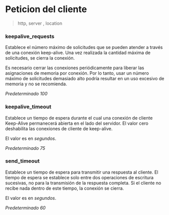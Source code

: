 # Peticion del cliente

> http, server , location



### keepalive_requests

Establece el número máximo de solicitudes que se pueden atender a través de una conexión keep-alive. Una vez realizada la cantidad máxima de solicitudes, se cierra la conexión.

Es necesario cerrar las conexiones periódicamente para liberar las asignaciones de memoria por conexión. Por lo tanto, usar un número máximo de solicitudes demasiado alto podría resultar en un uso excesivo de memoria y no se recomienda.

*Predeterminado 100*

### keepalive_timeout

Establece un tiempo de espera durante el cual una conexión de cliente Keep-Alive permanecerá abierta en el lado del servidor. El valor cero deshabilita las conexiones de cliente de keep-alive.

El valor es en *segundos*.

*Predeterminado 75*

### send_timeout

Establece un tiempo de espera para transmitir una respuesta al cliente. El tiempo de espera se establece solo entre dos operaciones de escritura sucesivas, no para la transmisión de la respuesta completa. Si el cliente no recibe nada dentro de este tiempo, la conexión se cierra.

El valor es en *segundos*.

*Predeterminado 60*